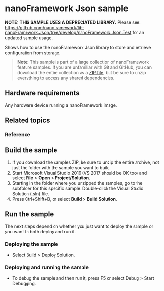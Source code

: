 # nanoFramework Json sample

**NOTE: THIS SAMPLE USES A DEPRECIATED LIBRARY.**
Please see: https://github.com/nanoframework/lib-nanoFramework.Json/tree/develop/nanoFramework.Json.Test for an updated sample usage.

Shows how to use the nanoFramework Json library to store and retrieve configuration from storage.

> **Note:** This sample is part of a large collection of nanoFramework feature samples.
> If you are unfamiliar with Git and GitHub, you can download the entire collection as a
> [ZIP file](https://github.com/nanoframework/Samples/archive/master.zip), but be
> sure to unzip everything to access any shared dependencies.
<!-- For more info on working with the ZIP file, 
> the samples collection, and GitHub, see [Get the UWP samples from GitHub](https://aka.ms/ovu2uq). 
> For more samples, see the [Samples portal](https://aka.ms/winsamples) on the Windows Dev Center.  -->

## Hardware requirements

Any hardware device running a nanoFramework image.

## Related topics

### Reference

## Build the sample

1. If you download the samples ZIP, be sure to unzip the entire archive, not just the folder with the sample you want to build. 
2. Start Microsoft Visual Studio 2019 (VS 2017 should be OK too) and select **File** \> **Open** \> **Project/Solution**.
3. Starting in the folder where you unzipped the samples, go to the subfolder for this specific sample. Double-click the Visual Studio Solution (.sln) file.
4. Press Ctrl+Shift+B, or select **Build** \> **Build Solution**.

## Run the sample

The next steps depend on whether you just want to deploy the sample or you want to both deploy and run it.

### Deploying the sample

- Select Build > Deploy Solution.

### Deploying and running the sample

- To debug the sample and then run it, press F5 or select Debug >  Start Debugging.
